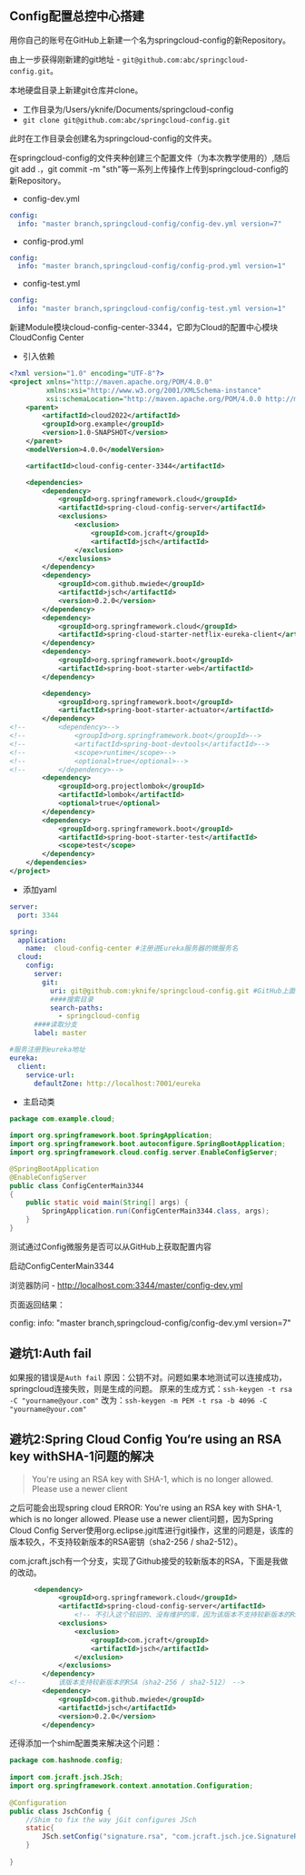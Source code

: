 ## Config配置总控中心搭建

用你自己的账号在GitHub上新建一个名为springcloud-config的新Repository。

由上一步获得刚新建的git地址 - `git@github.com:abc/springcloud-config.git`。

本地硬盘目录上新建git仓库并clone。

- 工作目录为/Users/yknife/Documents/springcloud-config
- `git clone git@github.com:abc/springcloud-config.git`

此时在工作目录会创建名为springcloud-config的文件夹。

在springcloud-config的文件夹种创建三个配置文件（为本次教学使用的）,随后git add .，git commit -m "sth"等一系列上传操作上传到springcloud-config的新Repository。

- config-dev.yml

```yaml
config:
  info: "master branch,springcloud-config/config-dev.yml version=7"
```

- config-prod.yml

```yaml
config:
  info: "master branch,springcloud-config/config-prod.yml version=1"
```

- config-test.yml

```yaml
config:
  info: "master branch,springcloud-config/config-test.yml version=1" 
```

新建Module模块cloud-config-center-3344，它即为Cloud的配置中心模块CloudConfig Center

* 引入依赖

```xml
<?xml version="1.0" encoding="UTF-8"?>
<project xmlns="http://maven.apache.org/POM/4.0.0"
         xmlns:xsi="http://www.w3.org/2001/XMLSchema-instance"
         xsi:schemaLocation="http://maven.apache.org/POM/4.0.0 http://maven.apache.org/xsd/maven-4.0.0.xsd">
    <parent>
        <artifactId>cloud2022</artifactId>
        <groupId>org.example</groupId>
        <version>1.0-SNAPSHOT</version>
    </parent>
    <modelVersion>4.0.0</modelVersion>

    <artifactId>cloud-config-center-3344</artifactId>

    <dependencies>
        <dependency>
            <groupId>org.springframework.cloud</groupId>
            <artifactId>spring-cloud-config-server</artifactId>
            <exclusions>
                <exclusion>
                    <groupId>com.jcraft</groupId>
                    <artifactId>jsch</artifactId>
                </exclusion>
            </exclusions>
        </dependency>
        <dependency>
            <groupId>com.github.mwiede</groupId>
            <artifactId>jsch</artifactId>
            <version>0.2.0</version>
        </dependency>
        <dependency>
            <groupId>org.springframework.cloud</groupId>
            <artifactId>spring-cloud-starter-netflix-eureka-client</artifactId>
        </dependency>
        <dependency>
            <groupId>org.springframework.boot</groupId>
            <artifactId>spring-boot-starter-web</artifactId>
        </dependency>

        <dependency>
            <groupId>org.springframework.boot</groupId>
            <artifactId>spring-boot-starter-actuator</artifactId>
        </dependency>
<!--        <dependency>-->
<!--            <groupId>org.springframework.boot</groupId>-->
<!--            <artifactId>spring-boot-devtools</artifactId>-->
<!--            <scope>runtime</scope>-->
<!--            <optional>true</optional>-->
<!--        </dependency>-->
        <dependency>
            <groupId>org.projectlombok</groupId>
            <artifactId>lombok</artifactId>
            <optional>true</optional>
        </dependency>
        <dependency>
            <groupId>org.springframework.boot</groupId>
            <artifactId>spring-boot-starter-test</artifactId>
            <scope>test</scope>
        </dependency>
    </dependencies>
</project>
```

* 添加yaml

```yaml
server:
  port: 3344

spring:
  application:
    name:  cloud-config-center #注册进Eureka服务器的微服务名
  cloud:
    config:
      server:
        git:
          uri: git@github.com:yknife/springcloud-config.git #GitHub上面的git仓库名字
          ####搜索目录
          search-paths:
            - springcloud-config
      ####读取分支
      label: master

#服务注册到eureka地址
eureka:
  client:
    service-url:
      defaultZone: http://localhost:7001/eureka
```

* 主启动类

```java
package com.example.cloud;

import org.springframework.boot.SpringApplication;
import org.springframework.boot.autoconfigure.SpringBootApplication;
import org.springframework.cloud.config.server.EnableConfigServer;

@SpringBootApplication
@EnableConfigServer
public class ConfigCenterMain3344
{
    public static void main(String[] args) {
        SpringApplication.run(ConfigCenterMain3344.class, args);
    }
}
```

测试通过Config微服务是否可以从GitHub上获取配置内容

启动ConfigCenterMain3344

浏览器防问 - http://localhost.com:3344/master/config-dev.yml

页面返回结果：

config:
  info: "master branch,springcloud-config/config-dev.yml version=7"

## 避坑1:Auth fail

如果报的错误是`Auth fail`
原因：公钥不对。问题如果本地测试可以连接成功，springcloud连接失败，则是生成的问题。
原来的生成方式：`ssh-keygen -t rsa -C "yourname@your.com"`
改为：`ssh-keygen -m PEM -t rsa -b 4096 -C "yourname@your.com"`

## 避坑2:Spring Cloud Config You‘re using an RSA key withSHA-1问题的解决

> You're using an RSA key with SHA-1, which is no longer allowed. Please use a newer client

之后可能会出现spring cloud ERROR: You're using an RSA key with SHA-1, which is no longer allowed. Please use a newer client问题，因为Spring Cloud Config Server使用org.eclipse.jgit库进行git操作，这里的问题是，该库的版本较久，不支持较新版本的RSA密钥（sha2-256 / sha2-512）。

com.jcraft.jsch有一个分支，实现了Github接受的较新版本的RSA，下面是我做的改动。

```xml
      <dependency>
            <groupId>org.springframework.cloud</groupId>
            <artifactId>spring-cloud-config-server</artifactId>
                <!-- 不引入这个较旧的、没有维护的库，因为该版本不支持较新版本的RSA加密 -->
            <exclusions>
                <exclusion>
                    <groupId>com.jcraft</groupId>
                    <artifactId>jsch</artifactId>
                </exclusion>
            </exclusions>
        </dependency>
<!--        该版本支持较新版本的RSA（sha2-256 / sha2-512） -->
        <dependency>
            <groupId>com.github.mwiede</groupId>
            <artifactId>jsch</artifactId>
            <version>0.2.0</version>
        </dependency>
```

还得添加一个shim配置类来解决这个问题：

```java
package com.hashnode.config;
 
import com.jcraft.jsch.JSch;
import org.springframework.context.annotation.Configuration;
 
@Configuration
public class JschConfig {
    //Shim to fix the way jGit configures JSch
    static{
        JSch.setConfig("signature.rsa", "com.jcraft.jsch.jce.SignatureRSA");
    }
 
}
```

